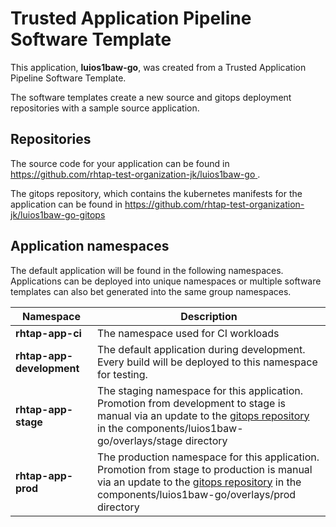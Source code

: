 # Trusted Application Pipeline Software Template

This application, **luios1baw-go**, was created from a Trusted Application Pipeline Software Template.

The software templates create a new source and gitops deployment repositories with a sample source application. 

## Repositories

The source code for your application can be found in [https://github.com/rhtap-test-organization-jk/luios1baw-go ](https://github.com/rhtap-test-organization-jk/luios1baw-go ).
 
The gitops repository, which contains the kubernetes manifests for the application can be found in 
[https://github.com/rhtap-test-organization-jk/luios1baw-go-gitops ](https://github.com/rhtap-test-organization-jk/luios1baw-go-gitops ) 

## Application namespaces 

The default application will be found in the following namespaces. Applications can be deployed into unique namespaces or multiple software templates can also bet generated into the same group namespaces.  

|  Namespace   |  Description   |  
| -------- | -------- |
| **rhtap-app-ci** | The namespace used for CI workloads |
| **rhtap-app-development** | The default application during development. Every build will be deployed to this namespace for testing. |
| **rhtap-app-stage** | The staging namespace for this application. Promotion from development to stage is manual via an update to the [gitops repository](https://github.com/rhtap-test-organization-jk/luios1baw-go-gitops ) in the components/luios1baw-go/overlays/stage directory |
| **rhtap-app-prod** | The production namespace for this application. Promotion from stage to production is manual via an update to the [gitops repository](https://github.com/rhtap-test-organization-jk/luios1baw-go-gitops ) in the components/luios1baw-go/overlays/prod directory |